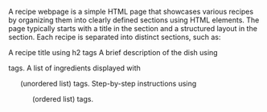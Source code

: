 A recipe webpage is a simple HTML page that showcases various recipes by organizing them into clearly defined sections using HTML elements. The page typically starts with a title in the <head> section and a structured layout in the <body> section. Each recipe is separated into distinct sections, such as:

A recipe title using h2 tags
A brief description of the dish using <p> tags.
A list of ingredients displayed with <ul> (unordered list) tags.
Step-by-step instructions using <ol> (ordered list) tags.
